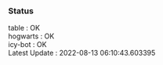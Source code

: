 ### Status


table : OK  
hogwarts : OK  
icy-bot : OK  
Latest Update : 2022-08-13 06:10:43.603395
